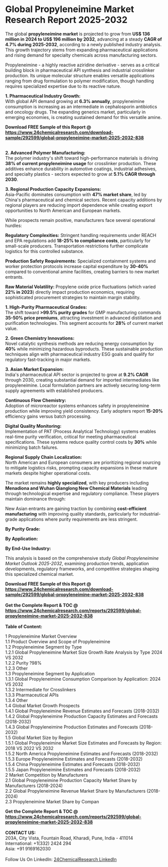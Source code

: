 <h1>Global Propyleneimine Market Research Report 2025-2032</h1><p>The global <strong>propyleneimine market</strong> is projected to grow from <strong>US$ 136 million in 2024 to US$ 196 million by 2032</strong>, advancing at a steady <strong>CAGR of 4.7% during 2025-2032</strong>, according to a newly published industry analysis. This growth trajectory stems from expanding pharmaceutical applications and rising demand for specialty chemicals across manufacturing sectors.</p><p>Propyleneimine - a highly reactive aziridine derivative - serves as a critical building block in pharmaceutical API synthesis and industrial crosslinker production. Its unique molecular structure enables versatile applications ranging from drug formulation to polymer modification, though handling requires specialized expertise due to its reactive nature.</p><p><strong>1. Pharmaceutical Industry Growth:</strong><br>
With global API demand growing at <strong>6.3% annually</strong>, propyleneimine consumption is increasing as an intermediate in cephalosporin antibiotics and oncology drugs. The expanding generics market, particularly in emerging economies, is creating sustained demand for this versatile amine.</p><div><b>Download FREE Sample of this Report @ 
            <a href="https://www.24chemicalresearch.com/download-sample/292599/global-propyleneimine-market-2025-2032-838">
            https://www.24chemicalresearch.com/download-sample/292599/global-propyleneimine-market-2025-2032-838</a></b></div><br><p><strong>2. Advanced Polymer Manufacturing:</strong><br>
The polymer industry's shift toward high-performance materials is driving <strong>38% of current propyleneimine usage</strong> for crosslinker production. These additives enhance durability in automotive coatings, industrial adhesives, and specialty plastics - sectors expected to grow at <strong>5.1% CAGR through 2030</strong>.</p><p><strong>3. Regional Production Capacity Expansions:</strong><br>
Asia-Pacific dominates consumption with <strong>47% market share</strong>, led by China's pharmaceutical and chemical sectors. Recent capacity additions by regional players are reducing import dependence while creating export opportunities to North American and European markets.</p><p>While prospects remain positive, manufacturers face several operational hurdles:</p><p><strong>Regulatory Complexities:</strong> Stringent handling requirements under REACH and EPA regulations add <strong>18-25% to compliance costs</strong>, particularly for small-scale producers. Transportation restrictions further complicate logistics for this controlled substance.</p><p><strong>Production Safety Requirements:</strong> Specialized containment systems and worker protection protocols increase capital expenditure by <strong>30-40%</strong> compared to conventional amine facilities, creating barriers to new market entrants.</p><p><strong>Raw Material Volatility:</strong> Propylene oxide price fluctuations (which varied <strong>22% in 2023</strong>) directly impact production economics, requiring sophisticated procurement strategies to maintain margin stability.</p><p><strong>1. High-Purity Pharmaceutical Grades:</strong><br>
The shift toward <strong>&gt;99.5% purity grades</strong> for GMP manufacturing commands <strong>35-50% price premiums</strong>, attracting investment in advanced distillation and purification technologies. This segment accounts for <strong>28%</strong> of current market value.</p><p><strong>2. Green Chemistry Innovations:</strong><br>
Novel catalytic synthesis methods are reducing energy consumption by <strong>40%</strong> while minimizing hazardous byproducts. These sustainable production techniques align with pharmaceutical industry ESG goals and qualify for regulatory fast-tracking in major markets.</p><p><strong>3. Asian Market Expansion:</strong><br>
India's pharmaceutical API sector is projected to grow at <strong>9.2% CAGR</strong> through 2030, creating substantial demand for imported intermediates like propyleneimine. Local formulation partners are actively securing long-term supply agreements with established producers.</p><p><strong>Continuous Flow Chemistry:</strong><br>
    Adoption of microreactor systems enhances safety in propyleneimine production while improving yield consistency. Early adopters report <strong>15-20%</strong> efficiency gains versus batch processing.</p><p><strong>Digital Quality Monitoring:</strong><br>
    Implementation of PAT (Process Analytical Technology) systems enables real-time purity verification, critical for meeting pharmaceutical specifications. These systems reduce quality control costs by <strong>30%</strong> while minimizing batch failures.</p><p><strong>Regional Supply Chain Localization:</strong><br>
    North American and European consumers are prioritizing regional sourcing to mitigate logistics risks, prompting capacity expansions in these mature markets despite higher operational costs.</p><p>The market remains <strong>highly specialized</strong>, with key producers including <strong>Menadiona and Wuhan Qianglong New Chemical Materials</strong> leading through technological expertise and regulatory compliance. These players maintain dominance through:</p><p>New Asian entrants are gaining traction by combining <strong>cost-efficient manufacturing</strong> with improving quality standards, particularly for industrial-grade applications where purity requirements are less stringent.</p><p><strong>By Purity Grade:</strong></p><p><strong>By Application:</strong></p><p><strong>By End-Use Industry:</strong></p><p>This analysis is based on the comprehensive study <em>Global Propyleneimine Market Outlook 2025-2032</em>, examining production trends, application developments, regulatory frameworks, and competitive strategies shaping this specialized chemical market.</p><div><b>Download FREE Sample of this Report @ 
            <a href="https://www.24chemicalresearch.com/download-sample/292599/global-propyleneimine-market-2025-2032-838">
            https://www.24chemicalresearch.com/download-sample/292599/global-propyleneimine-market-2025-2032-838</a></b></div><br><div><b>Get the Complete Report & TOC @ 
            <a href="https://www.24chemicalresearch.com/reports/292599/global-propyleneimine-market-2025-2032-838">
            https://www.24chemicalresearch.com/reports/292599/global-propyleneimine-market-2025-2032-838</a></b></div><br>
            <b>Table of Content:</b><p>1 Propyleneimine Market Overview<br />
    1.1 Product Overview and Scope of Propyleneimine<br />
    1.2 Propyleneimine Segment by Type<br />
        1.2.1 Global Propyleneimine Market Size Growth Rate Analysis by Type 2024 VS 2032<br />
        1.2.2 Purity ?98%<br />
        1.2.3 Other<br />
    1.3 Propyleneimine Segment by Application<br />
        1.3.1 Global Propyleneimine Consumption Comparison by Application: 2024 VS 2032<br />
        1.3.2 Intermediate for Crosslinkers<br />
        1.3.3 Pharmaceutical APIs<br />
        1.3.4 Other<br />
    1.4 Global Market Growth Prospects<br />
        1.4.1 Global Propyleneimine Revenue Estimates and Forecasts (2018-2032)<br />
        1.4.2 Global Propyleneimine Production Capacity Estimates and Forecasts (2018-2032)<br />
        1.4.3 Global Propyleneimine Production Estimates and Forecasts (2018-2032)<br />
    1.5 Global Market Size by Region<br />
        1.5.1 Global Propyleneimine Market Size Estimates and Forecasts by Region: 2018 VS 2022 VS 2032<br />
        1.5.2 North America Propyleneimine Estimates and Forecasts (2018-2032)<br />
        1.5.3 Europe Propyleneimine Estimates and Forecasts (2018-2032)<br />
        1.5.4 China Propyleneimine Estimates and Forecasts (2018-2032)<br />
        1.5.5 Japan Propyleneimine Estimates and Forecasts (2018-2032)<br />
2 Market Competition by Manufacturers<br />
    2.1 Global Propyleneimine Production Capacity Market Share by Manufacturers (2018-2024)<br />
    2.2 Global Propyleneimine Revenue Market Share by Manufacturers (2018-2024)<br />
    2.3 Propyleneimine Market Share by Compan</p><div><b>Get the Complete Report & TOC @ 
            <a href="https://www.24chemicalresearch.com/reports/292599/global-propyleneimine-market-2025-2032-838">
            https://www.24chemicalresearch.com/reports/292599/global-propyleneimine-market-2025-2032-838</a></b></div><br><b>CONTACT US:</b><br>
            203A, City Vista, Fountain Road, Kharadi, Pune, India - 411014<br>
            International: +1(332) 2424 294<br>
            Asia: +91 9169162030 <br><br>
            Follow Us On LinkedIn: <a href="https://www.linkedin.com/company/24chemicalresearch/">24ChemicalResearch LinkedIn</a>